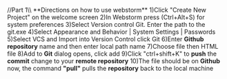 <!DOCTYPE html>
<html>
<p>
//Part 1\\
**Directions on how to use webstorm**
1)Click "Create New Project" on the welcome screen
2)In Webstorm press (Ctrl+Alt+S) for system preferences
3)Select Version control Git. Enter the path to the git.exe
4)Select Appearance and Behavior | System Settings | Passwords
5)Select VCS and Import into Version Control click Git 
6)Enter <strong>Github repository</strong> name and then enter local path name
7)Choose file then HTML file
8)Add to <strong>Git</strong> dialog opens, click add
9)Click "ctrl+shift+K" to <strong>push</strong> the <strong>commit</strong> change to your <strong>remote repository</strong>
10)The file should be on <strong>Github</strong> now, the command <strong>"pull"</strong> pulls the <strong>repository</strong> back to the local machine 
</p>
</html>

